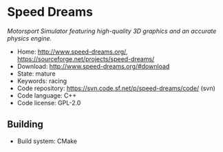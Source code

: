# Speed Dreams

_Motorsport Simulator featuring high-quality 3D graphics and an accurate physics engine._

- Home: http://www.speed-dreams.org/, https://sourceforge.net/projects/speed-dreams/
- Download: http://www.speed-dreams.org/#download
- State: mature
- Keywords: racing
- Code repository: https://svn.code.sf.net/p/speed-dreams/code/ (svn)
- Code language: C++
- Code license: GPL-2.0

## Building

- Build system: CMake